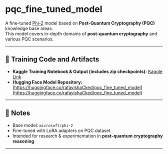 # pqc_fine_tuned_model

A fine-tuned [Phi-2](https://huggingface.co/microsoft/phi-2) model based on **Post-Quantum Cryptography (PQC)** knowledge base areas.  
This model covers in-depth domains of **post-quantum cryptography** and various PQC scenarios.

---

## 🔗 Training Code and Artifacts
- **Kaggle Training Notebook & Output (includes zip checkpoints):** [Kaggle Link](https://www.kaggle.com/code/shahzaibali005/finetune)  
- **Hugging Face Model Repository:** [https://huggingface.co/rafayishaCked/pqc_fine_tuned_model](https://huggingface.co/rafayishaCked/pqc_fine_tuned_model)

---

## 📌 Notes
- Base model: `microsoft/phi-2`
- Fine-tuned with LoRA adapters on PQC dataset
- Intended for research & experimentation in **post-quantum cryptography reasoning**

---
